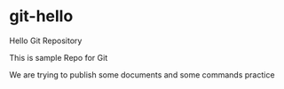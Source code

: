 # git-hello
Hello Git Repository

This is sample Repo for Git

We are trying to publish some documents and some commands practice
